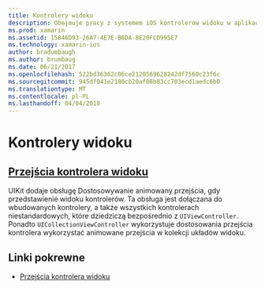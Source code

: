 ```yaml
---
title: Kontrolery widoku
description: Obejmuje pracy z systemem iOS kontrolerów widoku w aplikacji platformy Xamarin.iOS.
ms.prod: xamarin
ms.assetid: 15846D93-26A7-4E7E-B6DA-8E20FCD995E7
ms.technology: xamarin-ios
author: bradumbaugh
ms.author: brumbaug
ms.date: 06/21/2017
ms.openlocfilehash: 522bd36362c06ce2120569628242df7560c23f6c
ms.sourcegitcommit: 945df041e2180cb20af08b83cc703ecd1aedc6b0
ms.translationtype: MT
ms.contentlocale: pl-PL
ms.lasthandoff: 04/04/2018
---
```

# <a name="view-controllers"></a>Kontrolery widoku

## <a name="view-controller-transitionstransitionsmd"></a>[Przejścia kontrolera widoku](transitions.md)

UIKit dodaje obsługę Dostosowywanie animowany przejścia, gdy przedstawienie widoku kontrolerów. Ta obsługa jest dołączana do wbudowanych kontrolery, a także wszystkich kontrolerach niestandardowych, które dziedziczą bezpośrednio z `UIViewController`. Ponadto `UICollectionViewController` wykorzystuje dostosowania przejścia kontrolera wykorzystać animowane przejścia w kolekcji układów widoku.







## <a name="related-links"></a>Linki pokrewne

- [Przejścia kontrolera widoku](~/ios/user-interface/ios-ui/view-controllers/transitions.md)
